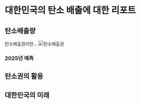 # 대한민국의 탄소 배출에 대한 리포트

## 탄소배출량
탄소배출권이란...
![탄소배출권](https://img.hankyung.com/photo/202108/01.27452419.1.png)

### 2025년 예측

## 탄소권의 활용

## 대한민국의 미래

